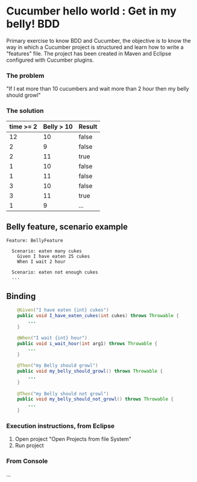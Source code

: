 # Cucumber hello world : Get in my belly! BDD
Primary exercise to know BDD and Cucumber, the objective is to know the way in which a Cucumber project is structured and learn how to write a "features" file. The project has been created in Maven and Eclipse configured with Cucumber plugins.

### The problem

"If I eat more than 10 cucumbers and wait more than 2 hour then my belly should growl"

### The solution

| time >= 2| Belly > 10 | Result |
| --- | --- | --- |
| 12  | 10  | false |
| 2   | 9   | false |
| 2 | 11 | true |
| 1 | 10 | false |
| 1 | 11 | false |
| 3 | 10 | false |
| 3 | 11 | true |
| 1 | 9 | ... |

## Belly feature, scenario example

```Gherkin
Feature: BellyFeature

  Scenario: eaten many cukes
    Given I have eaten 25 cukes
    When I wait 2 hour
  
  Scenario: eaten not enough cukes
  ...

```

## Binding
```java
    @Given("I have eaten {int} cukes")
    public void I_have_eaten_cukes(int cukes) throws Throwable {
		...
    }

    @When("I wait {int} hour")
    public void i_wait_hour(int arg1) throws Throwable {
		...
    }

    @Then("my Belly should growl")
    public void my_belly_should_growl() throws Throwable {
		...
    }
    
    @Then("my Belly should not growl")
    public void my_belly_should_not_growl() throws Throwable {
    	...
    }
```

### Execution instructions, from Eclipse

1. Open project "Open Projects from file System"
2. Run project

### From Console
...
